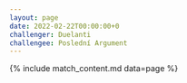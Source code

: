 ```yaml
---
layout: page
date: 2022-02-22T00:00:00+0
challenger: Duelanti
challengee: Poslední Argument
---
```


{% include match_content.md data=page %}
